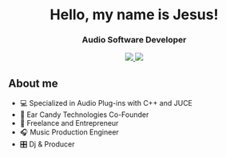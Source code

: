 <h1 align="center"> Hello, my name is Jesus! </h1>
<h3 align="center"> Audio Software Developer </h3>


<p align="center">
    <a href="https://www.linkedin.com/in/jsvaldezv/" target="_blank">
        <img src="https://img.shields.io/badge/LinkedIn-black?style=for-the-badge&logo=linkedin&logoColor=white">
    </a>
    <a href="https://jsvaldezv.github.io/" target="_blank">
        <img src="https://img.shields.io/badge/Portfolio-black?style=for-the-badge&logo=About.me&logoColor=white">
    </a>
</p>


<h2>About me</h2>
<ul>
	<li> 💻 Specialized in Audio Plug-ins with C++ and JUCE </li>
   	<li> 🍭 Ear Candy Technologies Co-Founder </li>
	<li> 🧠 Freelance and Entrepreneur </li>
    	<li> 🎧 Music Production Engineer </li>
    	<li> 🎛️ Dj & Producer </li>
</ul>
